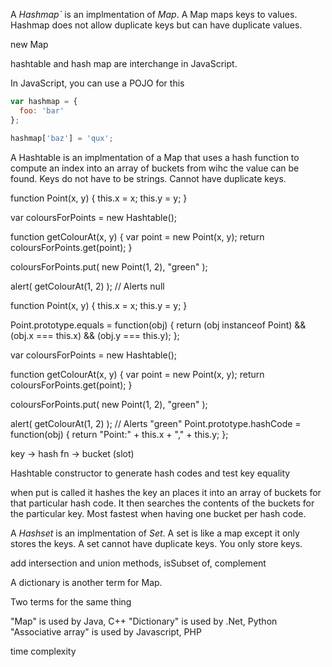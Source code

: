 A *Hashmap`* is an implmentation of *Map*. A Map maps keys to values. Hashmap does not allow duplicate keys but can have duplicate values.

new Map

hashtable and hash map are interchange in JavaScript.

In JavaScript, you can use a POJO for this

```javascript
var hashmap = {
  foo: 'bar'
};

hashmap['baz'] = 'qux';
```

A Hashtable is an implmentation of a Map that uses a hash function to compute an index into an array of buckets from wihc the value can be found. Keys do not have to be strings. Cannot have duplicate keys.

function Point(x, y) {
    this.x = x;
    this.y = y;
}

var coloursForPoints = new Hashtable();

function getColourAt(x, y) {
    var point = new Point(x, y);
    return coloursForPoints.get(point);
}

coloursForPoints.put( new Point(1, 2), "green" );

alert( getColourAt(1, 2) ); // Alerts null

function Point(x, y) {
    this.x = x;
    this.y = y;
}

Point.prototype.equals = function(obj) {
    return (obj instanceof Point) &&
        (obj.x === this.x) &&
        (obj.y === this.y);
};

var coloursForPoints = new Hashtable();

function getColourAt(x, y) {
    var point = new Point(x, y);
    return coloursForPoints.get(point);
}

coloursForPoints.put( new Point(1, 2), "green" );

alert( getColourAt(1, 2) ); // Alerts "green"
Point.prototype.hashCode = function(obj) {
    return "Point:" + this.x + "," + this.y;
};


key -> hash fn -> bucket (slot)

Hashtable constructor to generate hash codes and test key equality


when put is called it hashes the key an places it into an array of buckets for that particular hash code. It then searches the contents of the buckets for the particular key. Most fastest when having one bucket per hash code.

A *Hashset* is an implmentation of *Set*. A set is like a map except it only stores the keys. A set cannot have duplicate keys. You only store keys.

add intersection and union methods, isSubset of, complement


A dictionary is another term for Map.


Two terms for the same thing

"Map" is used by Java, C++
"Dictionary" is used by .Net, Python
"Associative array" is used by Javascript, PHP

time complexity
